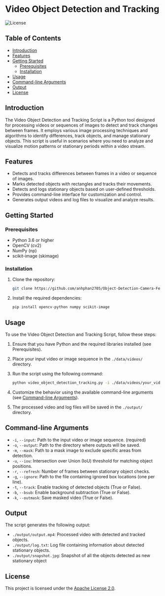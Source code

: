 # Video Object Detection and Tracking

![License](https://img.shields.io/badge/license-Apache%202.0-blue)

## Table of Contents

- [Introduction](#introduction)
- [Features](#features)
- [Getting Started](#getting-started)
  - [Prerequisites](#prerequisites)
  - [Installation](#installation)
- [Usage](#usage)
- [Command-line Arguments](#command-line-arguments)
- [Output](#output)
- [License](#license)

## Introduction

The Video Object Detection and Tracking Script is a Python tool designed for processing videos or sequences of images to detect and track changes between frames. It employs various image processing techniques and algorithms to identify differences, track objects, and manage stationary objects. This script is useful in scenarios where you need to analyze and visualize motion patterns or stationary periods within a video stream.

## Features

- Detects and tracks differences between frames in a video or sequence of images.
- Marks detected objects with rectangles and tracks their movements.
- Detects and logs stationary objects based on user-defined thresholds.
- Provides command-line interface for customization and control.
- Generates output videos and log files to visualize and analyze results.

## Getting Started

### Prerequisites

- Python 3.6 or higher
- OpenCV (cv2)
- NumPy (np)
- scikit-image (skimage)

### Installation

1. Clone the repository:

   ```bash
   git clone https://github.com/anhphan2705/Object-Detection-Camera-Feed.git
   ```

2. Install the required dependencies:

   ```bash
   pip install opencv-python numpy scikit-image
   ```

## Usage

To use the Video Object Detection and Tracking Script, follow these steps:

1. Ensure that you have Python and the required libraries installed (see Prerequisites).

2. Place your input video or image sequence in the `./data/videos/` directory.

3. Run the script using the following command:

   ```bash
   python video_object_detection_tracking.py -i ./data/videos/your_video.mp4
   ```

4. Customize the behavior using the available command-line arguments (see [Command-line Arguments](#command-line-arguments)).

5. The processed video and log files will be saved in the `./output/` directory.

## Command-line Arguments

- `-i`, `--input`: Path to the input video or image sequence. (required)
- `-o`, `--output`: Path to the directory where outputs will be saved.
- `-m`, `--mask`: Path to a mask image to exclude specific areas from detection.
- `-u`, `--iou`: Intersection over Union (IoU) threshold for matching object positions.
- `-r`, `--refresh`: Number of frames between stationary object checks.
- `-g`, `--ignore`: Path to the file containing ignored box locations (one per line).
- `-t`, `--track`: Enable tracking of detected objects (True or False).
- `-b`, `--bsub`: Enable background subtraction (True or False).
- `-k`, `--outmask`: Save masked video (True or False).

## Output

The script generates the following output:

- `./output/output.mp4`: Processed video with detected and tracked objects.
- `./output/log.txt`: Log file containing information about detected stationary objects.
- `./output/snapshot.jpg`: Snapshot of all the objects detected as new stationary object

## License

This project is licensed under the [Apache License 2.0](LICENSE).